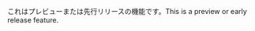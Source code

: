 <span data-ttu-id="2a738-101">これはプレビューまたは先行リリースの機能です。</span><span class="sxs-lookup"><span data-stu-id="2a738-101">This is a preview or early release feature.</span></span>
